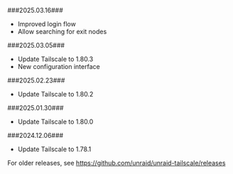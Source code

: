 ###2025.03.16###
- Improved login flow
- Allow searching for exit nodes

###2025.03.05###

- Update Tailscale to 1.80.3
- New configuration interface

###2025.02.23###

- Update Tailscale to 1.80.2

###2025.01.30###

- Update Tailscale to 1.80.0

###2024.12.06###

- Update Tailscale to 1.78.1

For older releases, see https://github.com/unraid/unraid-tailscale/releases
